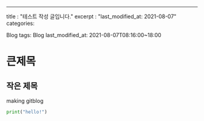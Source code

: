 ---  
title : "테스트 작성 글입니다."
excerpt : "last_modified_at: 2021-08-07"
categories:

Blog
tags: 
Blog
last_modified_at: 2021-08-07T08:16:00~18:00


# 큰제목  
## 작은 제목  

making gitblog  

```python  
print("hello!")  

